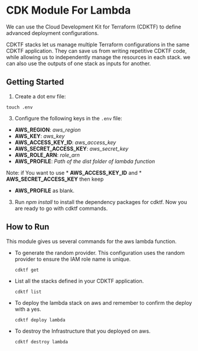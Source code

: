 # CDK Module For Lambda

We can use the Cloud Development Kit for Terraform (CDKTF) to define advanced deployment configurations.

CDKTF stacks let us manage multiple Terraform configurations in the same CDKTF application. They can save us from writing repetitive CDKTF code, while allowing us to independently manage the resources in each stack. we can also use the outputs of one stack as inputs for another.

## Getting Started

1. Create a dot env file:  
  ```shell
  touch .env
  ```

3. Configure the following keys in the `.env` file:  
  * **AWS_REGION**: *aws_region*  
  * **AWS_KEY**: *aws_key*   
  * **AWS_ACCESS_KEY_ID**: *aws_access_key*
  * **AWS_SECRET_ACCESS_KEY**: *aws_secret_key*
  * **AWS_ROLE_ARN**: *role_arn*
  * **AWS_PROFILE**: *Path of the dist folder of lambda function*

  Note: if You want to use * **AWS_ACCESS_KEY_ID** and * **AWS_SECRET_ACCESS_KEY** then keep 
  * **AWS_PROFILE** as blank.

3. Run *npm install* to install the dependency packages for cdktf. Now you are ready to go with cdktf commands.

## How to Run
This module gives us several commands for the aws lambda function.  
* To generate the random provider. This configuration uses the random provider to ensure the IAM role name is unique.  
  ```shell
  cdktf get 
  ```
* List all the stacks defined in your CDKTF application.  
  ```shell
  cdktf list
  ``` 
* To deploy the lambda stack on aws and remember to confirm the deploy with a yes.  
  ```shell
  cdktf deploy lambda
  ```
* To destroy the Infrastructure that you deployed on aws.  
  ```shell
  cdktf destroy lambda
  ```
